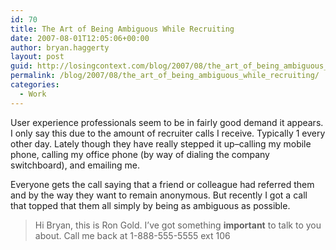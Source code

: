 ```yaml
---
id: 70
title: The Art of Being Ambiguous While Recruiting
date: 2007-08-01T12:05:06+00:00
author: bryan.haggerty
layout: post
guid: http://losingcontext.com/blog/2007/08/the_art_of_being_ambiguous_while_recruiting.php
permalink: /blog/2007/08/the_art_of_being_ambiguous_while_recruiting/
categories:
  - Work
---
```

User experience professionals seem to be in fairly good demand it appears. I only say this due to the amount of recruiter calls I receive. Typically 1 every other day. Lately though they have really stepped it up&#8211;calling my mobile phone, calling my office phone (by way of dialing the company switchboard), and emailing me.

Everyone gets the call saying that a friend or colleague had referred them and by the way they want to remain anonymous. But recently I got a call that topped that them all simply by being as ambiguous as possible.

> Hi Bryan, this is Ron Gold. I&#8217;ve got something **important** to talk to you about. Call me back at 1-888-555-5555 ext 106